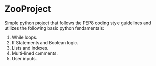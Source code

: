 # ZooProject

Simple python project that follows the PEP8 coding style guidelines and utilizes the following basic python fundamentals:
1.	While loops.
2.	If Statements and Boolean logic.
3.	Lists and indexes.
4.	Multi-lined comments.
5.	User inputs.

